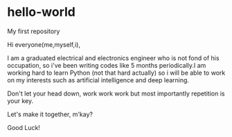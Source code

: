 # hello-world
My first repository

Hi everyone(me,myself,i),

I am a graduated electrical and electronics engineer who is not fond of his occupation, so i've been writing codes like 5 months periodically.I am working hard to learn Python (not that hard actually) so i will be able to work on my interests such as artificial intelligence and deep learning.

Don't let your head down, work work work but most importantly repetition is your key.

Let's make it together, m'kay?

Good Luck!
